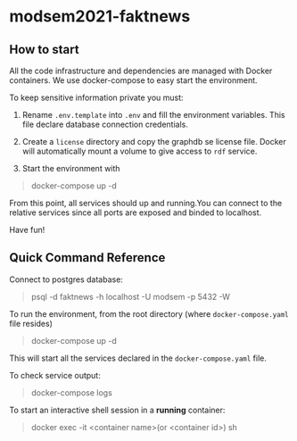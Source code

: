 # modsem2021-faktnews

## How to start
All the code infrastructure and dependencies are managed with Docker containers. We use docker-compose to easy start the environment.

To keep sensitive information private you must:
1. Rename `.env.template` into `.env` and fill the environment variables. This file declare database connection credentials.

2. Create a `license` directory and copy the graphdb se license file. Docker will automatically mount a volume to give access to `rdf` service.

3. Start the environment with

> docker-compose up -d

From this point, all services should up and running.You can connect to the relative services since all ports are exposed and binded to localhost. 

Have fun!

## Quick Command Reference

Connect to postgres database:

> psql -d faktnews -h localhost -U modsem -p 5432 -W 

To run the environment, from the root directory (where `docker-compose.yaml` file resides)

> docker-compose up -d

This will start all the services declared in the `docker-compose.yaml` file.

To check service output:
> docker-compose logs

To start an interactive shell session in a **running** container:
> docker exec -it \<container name\>(or \<container id\>) sh